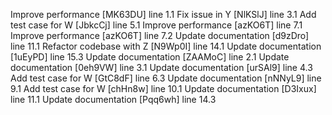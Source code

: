 Improve performance [MK63DU] line 1.1
Fix issue in Y [NlKSlJ] line 3.1
Add test case for W [JbkcCj] line 5.1
Improve performance [azKO6T] line 7.1
Improve performance [azKO6T] line 7.2
Update documentation [d9zDro] line 11.1
Refactor codebase with Z [N9Wp0I] line 14.1
Update documentation [1uEyPD] line 15.3
Update documentation [ZAAMoC] line 2.1
Update documentation [0eh9VW] line 3.1
Update documentation [urSAl9] line 4.3
Add test case for W [GtC8dF] line 6.3
Update documentation [nNNyL9] line 9.1
Add test case for W [chHn8w] line 10.1
Update documentation [D3Ixux] line 11.1
Update documentation [Pqq6wh] line 14.3
